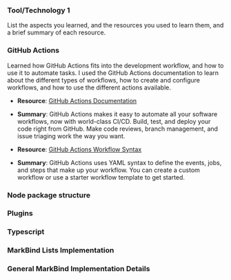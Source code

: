 ### Tool/Technology 1

List the aspects you learned, and the resources you used to learn them, and a brief summary of each resource.

### GitHub Actions

Learned how GitHub Actions fits into the development workflow, and how to use it to automate tasks. I used the GitHub Actions documentation to learn about the different types of workflows, how to create and configure workflows, and how to use the different actions available.

- **Resource**: [GitHub Actions Documentation](https://docs.github.com/en/actions)
- **Summary**: GitHub Actions makes it easy to automate all your software workflows, now with world-class CI/CD. Build, test, and deploy your code right from GitHub. Make code reviews, branch management, and issue triaging work the way you want.

- **Resource**: [GitHub Actions Workflow Syntax](https://docs.github.com/en/actions/using-workflows/workflow-syntax-for-github-actions)
- **Summary**: GitHub Actions uses YAML syntax to define the events, jobs, and steps that make up your workflow. You can create a custom workflow or use a starter workflow template to get started.

### Node package structure


### Plugins


### Typescript


### MarkBind Lists Implementation


### General MarkBind Implementation Details



